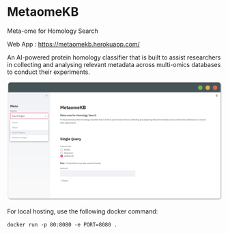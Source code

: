 # MetaomeKB
Meta-ome for Homology Search

Web App : https://metaomekb.herokuapp.com/

An AI-powered protein homology classifier that is built to assist researchers in collecting 
and analysing relevant metadata across multi-omics databases to conduct their experiments.

![MetaomeKB](./assets/image/MetaomeKB.png)

For local hosting, use the following docker command:
```
docker run -p 80:8080 -e PORT=8080 .
```

